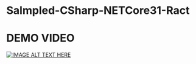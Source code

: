 # Salmpled-CSharp-NETCore31-Ract

# DEMO VIDEO

[![IMAGE ALT TEXT HERE](https://img.youtube.com/vi/-WVFukf9PCA/0.jpg)](https://www.youtube.com/watch?v=-WVFukf9PCA)
